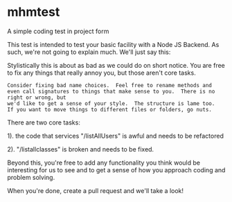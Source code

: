 # mhmtest

A simple coding test in project form

This test is intended to test your basic facility with a Node JS Backend. As such, we're not going to explain much. We'll just say this:

Stylistically this is about as bad as we could do on short notice. You are free to fix any things that really annoy you, but those aren't core tasks.

    Consider fixing bad name choices.  Feel free to rename methods and even call signatures to things that make sense to you.  There is no right or wrong, but
    we'd like to get a sense of your style.  The structure is lame too.  If you want to move things to different files or folders, go nuts.

There are two core tasks:

1). the code that services "/listAllUsers" is awful and needs to be refactored

2). "/listallclasses" is broken and needs to be fixed.

Beyond this, you're free to add any functionality you think would be interesting for us to see and to get a sense of how you approach coding and problem solving.

When you're done, create a pull request and we'll take a look!
